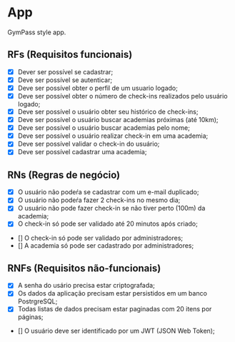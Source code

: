 # App

GymPass style app.

## RFs (Requisitos funcionais)
- [x] Dever ser possível se cadastrar;
- [x] Deve ser possível se autenticar;
- [x] Deve ser possível obter o perfil de um usuario logado;
- [x] Deve ser possível obter o número de check-ins realizados pelo usuário logado;
- [x]  Deve ser possível o usuário obter seu histórico de check-ins;
- [x]  Deve ser possível o usuário buscar academias próximas (até 10km);
- [x]  Deve ser possível o usuário buscar academias pelo nome;
- [x]  Deve ser possível o usuário realizar check-in em uma academia;
- [x]  Deve ser possível validar o check-in do usuário;
- [x]  Deve ser possível cadastrar uma academia;

## RNs (Regras de negócio)
- [x] O usuário não podeŕa se cadastrar com um e-mail duplicado;
- [x] O usuário não podeŕa fazer 2 check-ins no mesmo dia;
- [x] O usuário não pode fazer check-in se não tiver perto (100m) da academia;
- [x] O check-in só pode ser validado até 20 minutos após criado;
- [] O check-in só pode ser validado por administradores;
- [] A academia só pode ser cadastrado por administradores;

## RNFs (Requisitos não-funcionais)
- [x] A senha do usário precisa estar criptografada;
- [x] Os dados da aplicação precisam estar persistidos em um banco PostrgreSQL;
- [x] Todas listas de dados precisam estar paginadas com 20 itens por páginas;
- [] O usuário deve ser identificado por um JWT (JSON Web Token);
